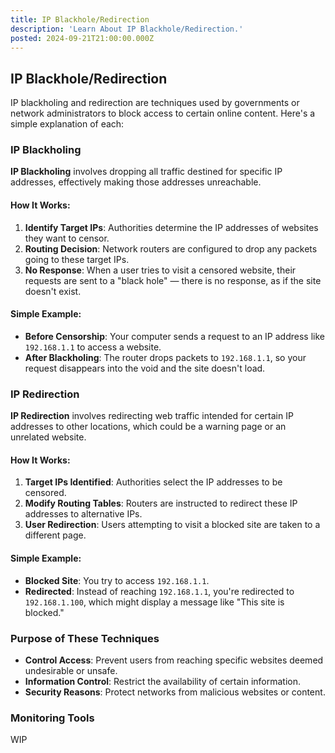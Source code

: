 ```yaml
---
title: IP Blackhole/Redirection
description: 'Learn About IP Blackhole/Redirection.'
posted: 2024-09-21T21:00:00.000Z
---
```


## IP Blackhole/Redirection

IP blackholing and redirection are techniques used by governments or network administrators to block access to certain online content. Here's a simple explanation of each:

### IP Blackholing

**IP Blackholing** involves dropping all traffic destined for specific IP addresses, effectively making those addresses unreachable.

#### How It Works:
1. **Identify Target IPs**: Authorities determine the IP addresses of websites they want to censor.
2. **Routing Decision**: Network routers are configured to drop any packets going to these target IPs.
3. **No Response**: When a user tries to visit a censored website, their requests are sent to a "black hole" — there is no response, as if the site doesn't exist.

#### Simple Example:
- **Before Censorship**: Your computer sends a request to an IP address like `192.168.1.1` to access a website.
- **After Blackholing**: The router drops packets to `192.168.1.1`, so your request disappears into the void and the site doesn't load.

### IP Redirection

**IP Redirection** involves redirecting web traffic intended for certain IP addresses to other locations, which could be a warning page or an unrelated website.

#### How It Works:
1. **Target IPs Identified**: Authorities select the IP addresses to be censored.
2. **Modify Routing Tables**: Routers are instructed to redirect these IP addresses to alternative IPs.
3. **User Redirection**: Users attempting to visit a blocked site are taken to a different page.

#### Simple Example:
- **Blocked Site**: You try to access `192.168.1.1`.
- **Redirected**: Instead of reaching `192.168.1.1`, you're redirected to `192.168.1.100`, which might display a message like "This site is blocked."

### Purpose of These Techniques

- **Control Access**: Prevent users from reaching specific websites deemed undesirable or unsafe.
- **Information Control**: Restrict the availability of certain information.
- **Security Reasons**: Protect networks from malicious websites or content.

### Monitoring Tools
WIP
